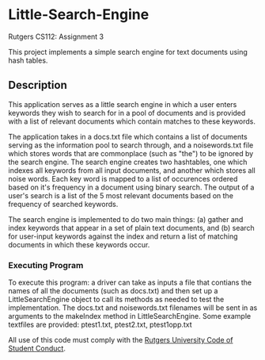 # Little-Search-Engine
Rutgers CS112: Assignment 3

This project implements a simple search engine for text documents using hash tables.

## Description

This application serves as a little search engine in which a user enters keywords they wish to search for in a pool of documents and is provided with a list of relevant documents which contain matches to these keywords.

The application takes in a docs.txt file which contains a list of documents serving as the information pool to search through, and a noisewords.txt file which stores words that are commonplace (such as "the") to be ignored by the search engine. The search engine creates two hashtables, one which indexes all keywords from all input documents, and another which stores all noise words. Each key word is mapped to a list of occurences ordered based on it's frequency in a document using binary search. The output of a user's search is a list of the 5 most relevant documents based on the frequency of searched keywords. 

The search engine is implemented to do two main things: (a) gather and index keywords that appear in a set of plain text documents, and (b) search for user-input keywords against the index and return a list of matching documents in which these keywords occur.

### Executing Program

To execute this program: a driver can take as inputs a file that contians the names of all the documents (such as docs.txt) and then set up a LittleSearchEngine object to call its methods as needed to test the implementation. The docs.txt and noisewords.txt filenames will be sent in as arguments to the makeIndex method in LittleSearchEngine.
Some example textfiles are provided: ptest1.txt, ptest2.txt, ptest1opp.txt


All use of this code must comply with the [Rutgers University Code of Student Conduct](http://eden.rutgers.edu/%7Epmj34/media/AcademicIntegrity.pdf).
